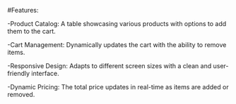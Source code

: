 #Features:

-Product Catalog: A table showcasing various products with options to add them to the cart.

-Cart Management: Dynamically updates the cart with the ability to remove items.

-Responsive Design: Adapts to different screen sizes with a clean and user-friendly interface.

-Dynamic Pricing: The total price updates in real-time as items are added or removed.
